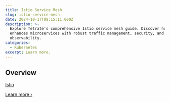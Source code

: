 ```yaml
---
title: Istio Service Mesh
slug: istio-service-mesh
date: 2024-10-17T08:15:11.000Z
description: >-
  Explore Tetrate's comprehensive Istio service mesh guide. Discover how Istio
  enhances microservices with robust traffic management, security, and
  observability.
categories:
  - Kubernetes
excerpt: Learn more.
---
```

## Overview

[Istio](/external-link/)

[Learn more ›](/what-is-istio-service-mesh)
